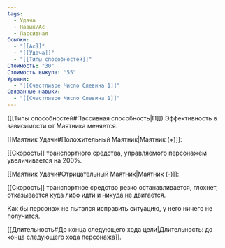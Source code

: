 ```yaml
---
tags:
  - Удача
  - Навык/Ас
  - Пассивная
Ссылки:
  - "[[Ас]]"
  - "[[Удача]]"
  - "[[Типы способностей]]"
Стоимость: "30"
Стоимость выкупа: "55"
Уровни:
  - "[[Счастливое Число Слевина 1]]"
Связанные навыки:
  - "[[Счастливое Число Слевина 1]]"
---
```

([[Типы способностей#Пассивная способность|П]]) Эффективность в зависимости от Маятника меняется.

[[Маятник Удачи#Положительный Маятник|Маятник (+)]]:

[[Скорость]] транспортного средства, управляемого персонажем увеличивается на 200%. 

[[Маятник Удачи#Отрицательный Маятник|Маятник (-)]]: 

[[Скорость]] транспортное средство резко останавливается, глохнет, отказывается куда либо идти и никуда не двигается. 

Как бы персонаж не пытался исправить ситуацию, у него ничего не получится.

[[Длительность#До конца следующего хода цели|Длительность: до конца следующего хода персонажа]]. 